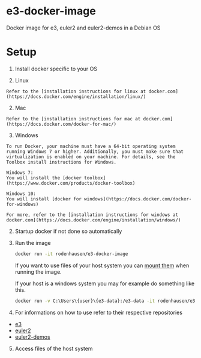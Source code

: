 # e3-docker-image
Docker image for e3, euler2 and euler2-demos in a Debian OS

# Setup

1. Install docker specific to your OS

  1. Linux
 
    Refer to the [installation instructions for linux at docker.com](https://docs.docker.com/engine/installation/linux/)

  2. Mac
 
    Refer to the [installation instructions for mac at docker.com](https://docs.docker.com/docker-for-mac/)

  3. Windows
     
    To run Docker, your machine must have a 64-bit operating system running Windows 7 or higher. Additionally, you must make sure that virtualization is enabled on your machine. For details, see the Toolbox install instructions for Windows.

    Windows 7:
    You will install the [docker toolbox](https://www.docker.com/products/docker-toolbox) 

    Windows 10:
    You will install [docker for windows](https://docs.docker.com/docker-for-windows)

    For more, refer to the [installation instructions for windows at docker.com](https://docs.docker.com/engine/installation/windows/)

2. Startup docker if not done so automatically

3. Run the image

   ```bash
   docker run -it rodenhausen/e3-docker-image
   ```
   
   If you want to use files of your host system you can [mount them](https://docs.docker.com/engine/tutorials/dockervolumes/#mount-a-host-directory-as-a-data-volume) when running the image.
   
   If your host is a windows system you may for example do something like this.
   ```bash
   docker run -v C:\Users\{user}\{e3-data}:/e3-data -it rodenhausen/e3-docker-image
   ```

4. For informations on how to use refer to their respective repositories
 * [e3](https://github.com/EulerProject/e3)
 * [euler2](https://github.com/EulerProject/EulerX)
 * [euler2-demos](https://github.com/EulerProject/euler2-demos)
 
5. Access files of the host system
 


